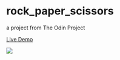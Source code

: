 # rock_paper_scissors

a project from The Odin Project

[Live Demo](https://thanh-luan-nguyen.github.io/rock-paper-scissors/)

<img src="https://github.com/thanh-luan-nguyen/thanh-luan-nguyen/blob/main/project_preview_gifs/theOdinProject/Rock%20Paper%20Scissors.gif"/>
